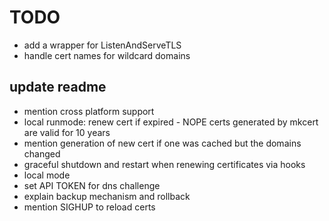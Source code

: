 # TODO

- add a wrapper for ListenAndServeTLS
- handle cert names for wildcard domains

## update readme

- mention cross platform support
- local runmode: renew cert if expired - NOPE certs generated by mkcert are valid for 10 years
- mention generation of new cert if one was cached but the domains changed
- graceful shutdown and restart when renewing certificates via hooks
- local mode
- set API TOKEN for dns challenge
- explain backup mechanism and rollback
- mention SIGHUP to reload certs